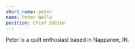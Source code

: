 ```yaml
---
short_name: peter
name: Peter Wells
position: Chief Editor
---
```

Peter is a quilt enthusiast based in Nappanee, IN.